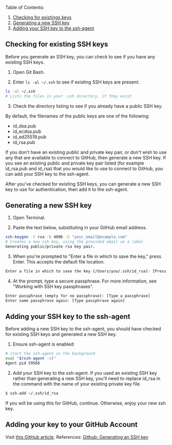 Table of Contents:

1. [Checking for existings keys](#checking-for-existing-ssh-keys)
2. [Generating a new SSH key](#generating-a-new-ssh-key)
3. [Adding your SSH key to the ssh-agent](#adding-your-ssh-key-to-the-ssh-agent)

Checking for existing SSH keys
------------------------------

Before you generate an SSH key, you can check to see if you have any existing SSH keys.

1. Open Git Bash.

2. Enter `ls -al ~/.ssh` to see if existing SSH keys are present:

  ```bash
  ls -al ~/.ssh
  # Lists the files in your .ssh directory, if they exist
  ```

3. Check the directory listing to see if you already have a public SSH key.

By default, the filenames of the public keys are one of the following:

* id_dsa.pub
* id_ecdsa.pub
* id_ed25519.pub
* id_rsa.pub

If you don't have an existing public and private key pair, or don't wish to use any that are available to connect to GitHub, then generate a new SSH key.
If you see an existing public and private key pair listed (for example id_rsa.pub and id_rsa) that you would like to use to connect to GitHub, you can add your SSH key to the ssh-agent.


After you've checked for existing SSH keys, you can generate a new SSH key to use for authentication, then add it to the ssh-agent.

Generating a new SSH key
-------------------------

1. Open Terminal.

2. Paste the text below, substituting in your GitHub email address.

  ```bash
  ssh-keygen -t rsa -b 4096 -C "your_email@example.com"
  # Creates a new ssh key, using the provided email as a label
  Generating public/private rsa key pair.
  ```

3. When you're prompted to "Enter a file in which to save the key," press Enter. This accepts the default file location.

  ```bash
  Enter a file in which to save the key (/Users/you/.ssh/id_rsa): [Press enter]
  ```

4. At the prompt, type a secure passphrase. For more information, see "Working with SSH key passphrases".

  ```bash
  Enter passphrase (empty for no passphrase): [Type a passphrase]
  Enter same passphrase again: [Type passphrase again]
  ```

Adding your SSH key to the ssh-agent
------------------------------------

Before adding a new SSH key to the ssh-agent, you should have checked for existing SSH keys and generated a new SSH key.

1. Ensure ssh-agent is enabled:

  ```bash
  # start the ssh-agent in the background
  eval "$(ssh-agent -s)"
  Agent pid 59566
  ```

2. Add your SSH key to the ssh-agent. If you used an existing SSH key rather than generating a new SSH key, you'll need to replace id_rsa in the command with the name of your existing private key file.

  ```bash
  $ ssh-add ~/.ssh/id_rsa
  ```
  If you will be using this for GitHub, continue. Otherwise, enjoy your new ssh key.
  
  
Adding your key to your GitHub Account
--------------------------------------

Visit [this GitHub article](https://help.github.com/articles/adding-a-new-ssh-key-to-your-github-account). 
  References: [Github: Generating an SSH key](https://help.github.com/articles/generating-an-ssh-key/)
